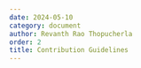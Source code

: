 ```yaml
---
date: 2024-05-10
category: document
author: Revanth Rao Thopucherla
order: 2
title: Contribution Guidelines
---
```

